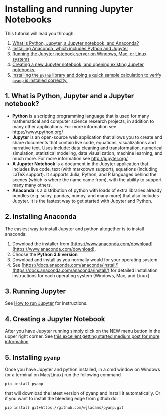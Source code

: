 # Installing and running Jupyter Notebooks
This tutorial will lead you through:

1. [What is Python, Jupyter, a Jupyter notebook, and Anaconda?](#1-what-is-python-jupyter-and-a-jupyter-notebook)
2. [Installing Anaconda, which includes Python and Jupyter](#2-installing-anaconda)
3. [Running the Jupyter notebook server on Windows, Mac, or Linux systems](#3-running-jupyter)
4. [Creating a new Jupyter notebook, and opening existing Jupyter notebooks.](#4-creating-a-jupyter-notebook)
5. [Installing the `pyanp` library and doing a quick sample calculation to verify `pyanp` is installed correclty.](#5-installing-pyanp)

## 1. What is Python, Jupyter and a Jupyter notebook?

* **Python** is a scripting programming language that is used for many mathematical and computer science research projects, in addition to many other applications.  For more information see https://www.python.org/
* **Jupyter** is an open-source web application that allows you to create and share documents that contain live code, equations, visualizations and narrative text. Uses include: data cleaning and transformation, numerical simulation, statistical modeling, data visualization, machine learning, and much more.  For more information see http://jupyter.org/
* **A Jupyter Notebook** is a document in the Jupyter application that includes live code, text (with markdown support), equations (including LaTeX support).  It supports Julia, Python, and R languages behind the scenes (which is where the name came from), with the ability to support many many others.
* **Anaconda** is a distribution of python with loads of extra libraries already bundles (e.g. scipy, pandas, numpy, and many more) that also includes Jupyter.  It is the fastest way to get started with Jupyter and Python.

## 2. Installing Anaconda
The easiest way to install Jupyter and python altogether is to install anaconda:

1. Download the installer from [https://www.anaconda.com/download](https://www.anaconda.com/download).
1. Choose the **Python 3.6 version**
1. Download and install as you normally would for your operating system.
1. See [https://docs.anaconda.com/anaconda/install/](https://docs.anaconda.com/anaconda/install/) for detailed installation instructions for each operating system (Windows, Mac, and Linux).

## 3. Running Jupyter

See [How to run Jupyter](http://jupyter-notebook-beginner-guide.readthedocs.io/en/latest/execute.html) for instructions.

## 4. Creating a Jupyter Notebook

After you have Jupyter running simply click on the NEW menu button in the upper right corner.  See [this excellent 
getting started medium post for more information](https://medium.com/codingthesmartway-com-blog/getting-started-with-jupyter-notebook-for-python-4e7082bd5d46#bc16)

## 5. Installing `pyanp`

Once you have Jupyter and python installed, in a cmd window on Windows (or a terminal on Mac/Linux) run the following command

```
pip install pyanp
```
that will download the latest version of pyanp and install it automatically.
Or if you want to install the bleeding edge from github do:
```
pip install git+https://github.com/wjladams/pyanp.git
```

